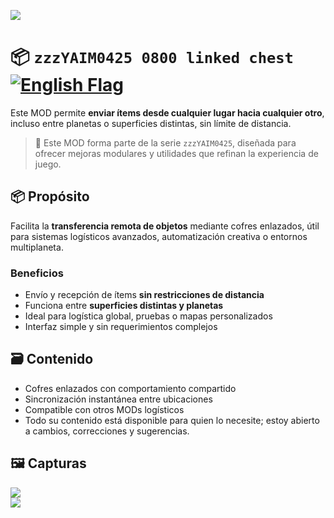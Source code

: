 ![](https://raw.githubusercontent.com/yaim0425/zzzYAIM0425-0800-linked-chest/main/thumbnail.png)

# 📦 `zzzYAIM0425 0800 linked chest` [![English Flag](https://flagcdn.com/20x15/gb.png)](https://raw.githubusercontent.com/yaim0425/zzzYAIM0425-0800-linked-chest/main/README.md)

Este MOD permite **enviar ítems desde cualquier lugar hacia cualquier otro**, incluso entre planetas o superficies distintas, sin límite de distancia.

> 🧩 Este MOD forma parte de la serie `zzzYAIM0425`, diseñada para ofrecer mejoras modulares y utilidades que refinan la experiencia de juego.

## 📦 Propósito

Facilita la **transferencia remota de objetos** mediante cofres enlazados, útil para sistemas logísticos avanzados, automatización creativa o entornos multiplaneta.

### Beneficios

- Envío y recepción de ítems **sin restricciones de distancia**  
- Funciona entre **superficies distintas y planetas**  
- Ideal para logística global, pruebas o mapas personalizados  
- Interfaz simple y sin requerimientos complejos  

## 🗃️ Contenido

- Cofres enlazados con comportamiento compartido  
- Sincronización instantánea entre ubicaciones  
- Compatible con otros MODs logísticos  
- Todo su contenido está disponible para quien lo necesite; estoy abierto a cambios, correcciones y sugerencias.

## 🖼️ Capturas

![](https://raw.githubusercontent.com/yaim0425/zzzYAIM0425-0800-linked-chest/main/Doc/base/Screenshot%20(1).png)  
![](https://raw.githubusercontent.com/yaim0425/zzzYAIM0425-0800-linked-chest/main/Doc/base/Screenshot%20(2).png)
